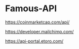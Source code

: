 # Famous-API

https://coinmarketcap.com/api/

https://developer.mailchimp.com/

https://api-portal.etoro.com/